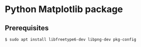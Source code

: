 # Python Matplotlib package

## Prerequisites
```
$ sudo apt install libfreetype6-dev libpng-dev pkg-config
```
